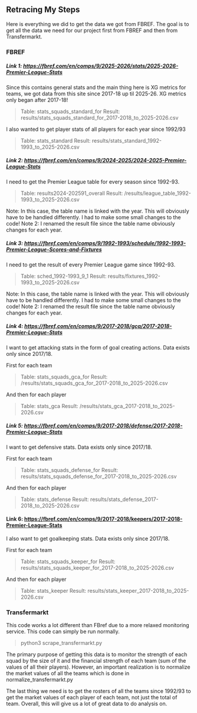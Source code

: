 ## Retracing My Steps
Here is everything we did to get the data we got from FBREF. 
The goal is to get all the data we need for our project first from FBREF and then from Transfermarkt. 

### FBREF

##### Link 1: https://fbref.com/en/comps/9/2025-2026/stats/2025-2026-Premier-League-Stats

Since this contains general stats and the main thing here is XG metrics for teams, we got data from this site since 2017-18 up til 2025-26. XG metrics only began after 2017-18!

> Table: stats_squads_standard_for
> Result: results/stats_squads_standard_for_2017-2018_to_2025-2026.csv

I also wanted to get player stats of all players for each year since 1992/93

> Table: stats_standard
> Result: results/stats_standard_1992-1993_to_2025-2026.csv

##### Link 2: https://fbref.com/en/comps/9/2024-2025/2024-2025-Premier-League-Stats
I need to get the Premier League table for every season since 1992-93. 

> Table: results2024-202591_overall
> Result: /results/league_table_1992-1993_to_2025-2026.csv

Note: In this case, the table name is linked with the year. This will obviously have to be handled differently. I had to make some small changes to the code!
Note 2: I renamed the result file since the table name obviously changes for each year.

##### Link 3: https://fbref.com/en/comps/9/1992-1993/schedule/1992-1993-Premier-League-Scores-and-Fixtures
I need to get the result of every Premier League game since 1992-93.

> Table: sched_1992-1993_9_1
> Result: results/fixtures_1992-1993_to_2025-2026.csv

Note: In this case, the table name is linked with the year. This will obviously have to be handled differently. I had to make some small changes to the code!
Note 2: I renamed the result file since the table name obviously changes for each year.

##### Link 4: https://fbref.com/en/comps/9/2017-2018/gca/2017-2018-Premier-League-Stats
I want to get attacking stats in the form of goal creating actions. 
Data exists only since 2017/18.

First for each team
> Table: stats_squads_gca_for
> Result: /results/stats_squads_gca_for_2017-2018_to_2025-2026.csv

And then for each player
> Table: stats_gca
> Result: /results/stats_gca_2017-2018_to_2025-2026.csv

##### Link 5: https://fbref.com/en/comps/9/2017-2018/defense/2017-2018-Premier-League-Stats
I want to get defensive stats.
Data exists only since 2017/18.

First for each team
> Table: stats_squads_defense_for
> Result: results/stats_squads_defense_for_2017-2018_to_2025-2026.csv

And then for each player
> Table: stats_defense
> Result: results/stats_defense_2017-2018_to_2025-2026.csv

#### Link 6: https://fbref.com/en/comps/9/2017-2018/keepers/2017-2018-Premier-League-Stats
I also want to get goalkeeping stats. 
Data exists only since 2017/18. 

First for each team
> Table: stats_squads_keeper_for
> Result: results/stats_squads_keeper_for_2017-2018_to_2025-2026.csv

And then for each player
> Table: stats_keeper
> Result: results/stats_keeper_2017-2018_to_2025-2026.csv

### Transfermarkt

This code works a lot different than FBref due to a more relaxed monitoring service. This code can simply be run normally. 

> python3 scrape_transfermarkt.py

The primary purpose of getting this data is to monitor the strength of each squad by the size of it and the financial strength of each team (sum of the values of all their players). However, an important realization is to normalize the market values of all the teams which is done in normalize_transfermarkt.py

The last thing we need is to get the rosters of all the teams since 1992/93 to get the market values of each player of each team, not just the total of team. Overall, this will give us a lot of great data to do analysis on. 